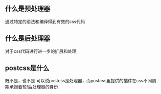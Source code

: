 <!--
 * @Author: zhaoqian.tang
 * @Date: 2021-05-31 11:16:56
 * @LastEditTime: 2021-05-31 11:23:18
 * @LastEditors: your name
 * @Description: 
-->

## 什么是预处理器

通过特定的语法和编译得到有效的css代码

## 什么是后处理器

对于css代码进行进一步的扩展和处理

## postcss是什么

既不是，也不是  可以说postcss是处理器，而postcss里提供的插件在css不同周期承担着预/后处理器的身份
